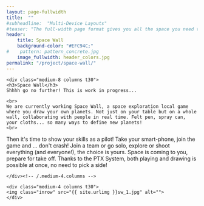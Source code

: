 ```yaml
---
layout: page-fullwidth
title:  ""
#subheadline:  "Multi-Device Layouts"
#teaser: "The full-width page format gives you all the space you need to show your content using the grid."
header:
    title: Space Wall
    background-color: "#EFC94C;"
#    pattern: pattern_concrete.jpg
    image_fullwidth: header_colors.jpg
permalink: "/project/space-wall/"
---
```




<div class="row">
    
    <div class="medium-8 columns t30">
    <h3>Space Wall</h3>
    Shhhh go no further! This is work in progress...
    
    <br>
    We are currently working Space Wall, a space exploration local game where you draw your own planets. Not just on your table but on a whole wall, collaborating with people in real time. Felt pen, spray can, your cloths... so many ways to define new planets!
    <br>
Then it's time to show your skills as a pilot! Take your smart-phone, join the game and ... don't crash! Join a team or go solo, explore or shoot everything (and everyone!), the choice is yours. Space is coming to you, prepare for take off. Thanks to the PTX System, both playing and drawing is possible at once, no need to pick a side!
    
    </div><!-- /.medium-4.columns -->

    <div class="medium-4 columns t30">
    <img class="inrow" src="{{ site.urlimg }}sw_1.jpg" alt="">
    </div>
</div><!-- /.row -->
